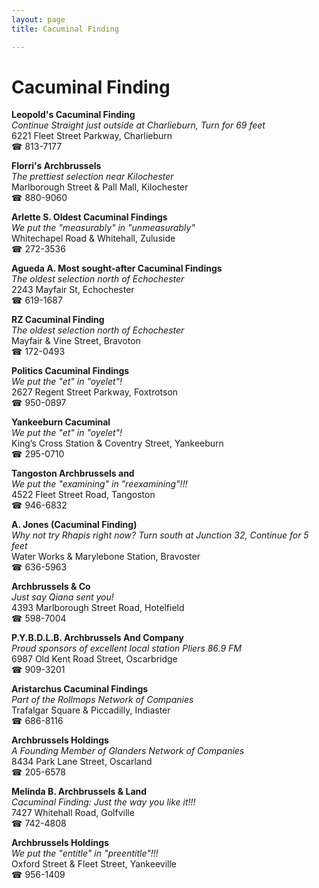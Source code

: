 ```yaml
---
layout: page 
title: Cacuminal Finding

---
```



# Cacuminal Finding


 **Leopold's Cacuminal Finding**  
_Continue Straight just outside at Charlieburn, Turn for 69 feet_  
6221 Fleet Street Parkway, Charlieburn  
☎ 813-7177

**Florri's Archbrussels**  
_The prettiest selection near Kilochester_  
Marlborough Street & Pall Mall, Kilochester  
☎ 880-9060

**Arlette S. Oldest Cacuminal Findings**  
_We put the "measurably" in "unmeasurably"_  
Whitechapel Road & Whitehall, Zuluside  
☎ 272-3536

**Agueda A. Most sought-after Cacuminal Findings**  
_The oldest selection north of Echochester_  
2243 Mayfair St, Echochester  
☎ 619-1687

**RZ Cacuminal Finding**  
_The oldest selection north of Echochester_  
Mayfair & Vine Street, Bravoton  
☎ 172-0493

**Politics Cacuminal Findings**  
_We put the "et" in "oyelet"!_  
2627 Regent Street Parkway, Foxtrotson  
☎ 950-0897

**Yankeeburn Cacuminal**  
_We put the "et" in "oyelet"!_  
King’s Cross Station & Coventry Street, Yankeeburn  
☎ 295-0710

**Tangoston Archbrussels and**  
_We put the "examining" in "reexamining"!!!_  
4522 Fleet Street Road, Tangoston  
☎ 946-6832

**A. Jones (Cacuminal Finding)**  
_Why not try Rhapis right now? 
Turn south at Junction 32, Continue for 5 feet_  
Water Works & Marylebone Station, Bravoster  
☎ 636-5963

**Archbrussels & Co**  
_Just say Qiana sent you!_  
4393 Marlborough Street Road, Hotelfield  
☎ 598-7004

**P.Y.B.D.L.B. Archbrussels And Company**  
_Proud sponsors of excellent local station Pliers 86.9 FM_  
6987 Old Kent Road Street, Oscarbridge  
☎ 909-3201

**Aristarchus Cacuminal Findings**  
_Part of the Rollmops Network of Companies_  
Trafalgar Square & Piccadilly, Indiaster  
☎ 686-8116

**Archbrussels Holdings**  
_A Founding Member of Glanders Network of Companies_  
8434 Park Lane Street, Oscarland  
☎ 205-6578

**Melinda B. Archbrussels & Land**  
_Cacuminal Finding: Just the way you like it!!!_  
7427 Whitehall Road, Golfville  
☎ 742-4808

**Archbrussels Holdings**  
_We put the "entitle" in "preentitle"!!!_  
Oxford Street & Fleet Street, Yankeeville  
☎ 956-1409

